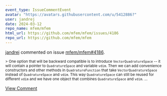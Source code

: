 ```yaml
---
event_type: IssueCommentEvent
avatar: "https://avatars.githubusercontent.com/u/5412886?"
user: jandrej
date: 2024-03-12
repo_name: mfem/mfem
html_url: https://github.com/mfem/mfem/issues/4186
repo_url: https://github.com/mfem/mfem
---
```


<a href='https://github.com/jandrej' target='_blank'>jandrej</a> commented on issue <a href='https://github.com/mfem/mfem/issues/4186' target='_blank'>mfem/mfem#4186</a>.

<small>> One option that will be backward compatible is to introduce `VectorQuadratureSpace` -- it will contain a pointer to `QuadratureSpace` and variable `vdim`. Then we can add convenience constructors and other methods in `QuadratureFunction` that take `VectorQuadratureSpace` instead of `QuadratureSpace` and `vdim`. This way `QuadratureSpace` can still be reused for different `vdim` and we have one object that combines `QuadratureSpace` and `vdim`....</small>

<a href='https://github.com/mfem/mfem/issues/4186' target='_blank'>View Comment</a>